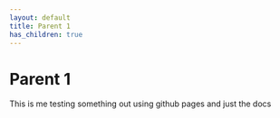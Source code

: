 ```yaml
---
layout: default
title: Parent 1
has_children: true
---
```


# Parent 1

This is me testing something out using github pages and just the docs